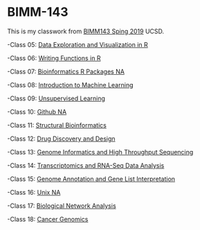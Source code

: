 # BIMM-143

This is my classwork from [BIMM143 Sping 2019](https://bioboot.github.io/bimm143_S19/) UCSD.

-Class 05: [Data Exploration and Visualization in R](https://github.com/KhoiDTran/bimm143/blob/master/Class05/Class05.md)  

-Class 06: [Writing Functions in R](https://github.com/KhoiDTran/bimm143/blob/master/class06/ReportClass06.Rmd)  

-Class 07: [Bioinformatics R Packages NA]()  

-Class 08: [Introduction to Machine Learning](https://github.com/KhoiDTran/bimm143/blob/master/Class08/Class08InClass.md)  

-Class 09: [Unsupervised Learning](https://github.com/KhoiDTran/bimm143/blob/master/Class09/Class09MiniProject.md)  

-Class 10: [Github NA]()  

-Class 11: [Structural Bioinformatics](https://github.com/KhoiDTran/bimm143/blob/master/class11/class11%2C143.md)  

-Class 12: [Drug Discovery and Design](https://github.com/KhoiDTran/bimm143/blob/master/Class12/class12iffy.md)  

-Class 13: [Genome Informatics and High Throughput Sequencing](https://github.com/KhoiDTran/bimm143/blob/master/Class13/Class13Work.md)

-Class 14: [Transcriptomics and RNA-Seq Data Analysis](https://github.com/KhoiDTran/bimm143/blob/master/Class14/Class14Tran.md)  

-Class 15: [Genome Annotation and Gene List Interpretation](https://github.com/KhoiDTran/bimm143/blob/master/Class15/Class15Tran.md)

-Class 16: [Unix NA]()

-Class 17: [Biological Network Analysis]()  

-Class 18: [Cancer Genomics](https://github.com/KhoiDTran/bimm143/blob/master/Class%2018/f.md)  
 


